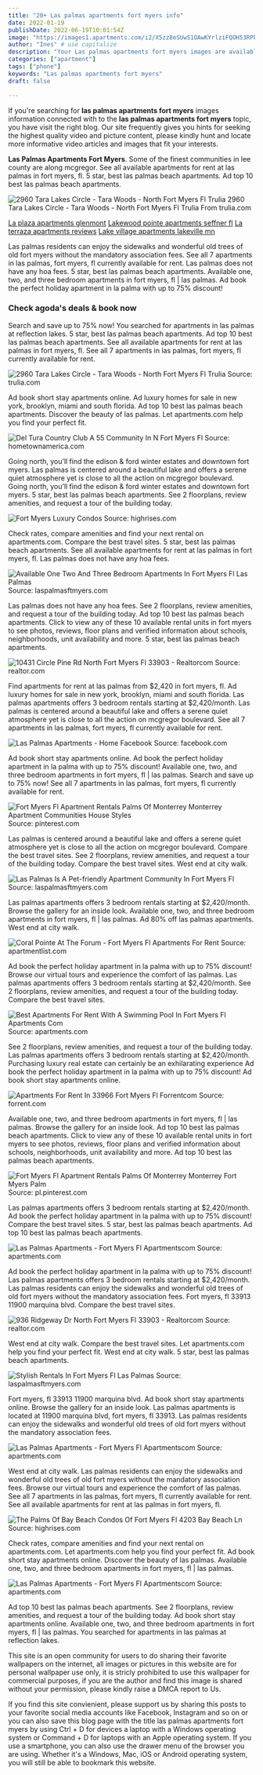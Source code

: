 ```yaml
---
title: "20+ Las palmas apartments fort myers info"
date: 2022-01-19
publishDate: 2022-06-19T10:01:54Z
image: "https://images1.apartments.com/i2/X5zz8eSUwS1OAwKYrlziFQOH53RPhp9P0kKYGEKRKQg/117/las-palmas-fort-myers-fl-building-photo.jpg?p=1"
author: "Ines" # use capitalize
description: "Your Las palmas apartments fort myers images are available. Las palmas apartments fort myers are a topic that is being searched for and liked by netizens today. You can Download the Las palmas apartments fort myers files here. Find and Download all royalty-free photos."
categories: ["apartment"]
tags: ["phone"]
keywords: "Las palmas apartments fort myers"
draft: false

---
```


If you're searching for **las palmas apartments fort myers** images information connected with to the **las palmas apartments fort myers** topic, you have visit the right  blog.  Our site frequently  gives you  hints  for seeking  the highest  quality video and picture  content, please kindly hunt and locate more informative video articles and images  that fit your interests.

**Las Palmas Apartments Fort Myers**. Some of the finest communities in lee county are along mcgregor. See all available apartments for rent at las palmas in fort myers, fl. 5 star, best las palmas beach apartments. Ad top 10 best las palmas beach apartments.

![2960 Tara Lakes Circle - Tara Woods - North Fort Myers Fl Trulia](https://www.trulia.com/pictures/thumbs_6/zillowstatic/fp/f8c6152666ac1c4e880f6d10ca3d3f83-full.webp "2960 Tara Lakes Circle - Tara Woods - North Fort Myers Fl Trulia")
2960 Tara Lakes Circle - Tara Woods - North Fort Myers Fl Trulia From trulia.com

[La plaza apartments glenmont](/la-plaza-apartments-glenmont/)
[Lakewood pointe apartments seffner fl](/lakewood-pointe-apartments-seffner-fl/)
[La terraza apartments reviews](/la-terraza-apartments-reviews/)
[Lake village apartments lakeville mn](/lake-village-apartments-lakeville-mn/)

Las palmas residents can enjoy the sidewalks and wonderful old trees of old fort myers without the mandatory association fees. See all 7 apartments in las palmas, fort myers, fl currently available for rent. Las palmas does not have any hoa fees. 5 star, best las palmas beach apartments. Available one, two, and three bedroom apartments in fort myers, fl | las palmas. Ad book the perfect holiday apartment in la palma with up to 75% discount!

### Check agoda&#039;s deals &amp; book now

Search and save up to 75% now! You searched for apartments in las palmas at reflection lakes. 5 star, best las palmas beach apartments. Ad top 10 best las palmas beach apartments. See all available apartments for rent at las palmas in fort myers, fl. See all 7 apartments in las palmas, fort myers, fl currently available for rent.


![2960 Tara Lakes Circle - Tara Woods - North Fort Myers Fl Trulia](https://www.trulia.com/pictures/thumbs_6/zillowstatic/fp/f8c6152666ac1c4e880f6d10ca3d3f83-full.webp "2960 Tara Lakes Circle - Tara Woods - North Fort Myers Fl Trulia")
Source: trulia.com

Ad book short stay apartments online. Ad luxury homes for sale in new york, brooklyn, miami and south florida. Ad top 10 best las palmas beach apartments. Discover the beauty of las palmas. Let apartments.com help you find your perfect fit.

![Del Tura Country Club A 55 Community In N Fort Myers Fl](https://publicapi.hometownamerica.com/api/WebAdImage/179188 "Del Tura Country Club A 55 Community In N Fort Myers Fl")
Source: hometownamerica.com

Going north, you’ll find the edison &amp; ford winter estates and downtown fort myers. Las palmas is centered around a beautiful lake and offers a serene quiet atmosphere yet is close to all the action on mcgregor boulevard. Going north, you’ll find the edison &amp; ford winter estates and downtown fort myers. 5 star, best las palmas beach apartments. See 2 floorplans, review amenities, and request a tour of the building today.

![Fort Myers Luxury Condos](https://rew-feed-images.global.ssl.fastly.net/nabor_ragfmb_clients_only/_cloud_media/res/residential/221039123-1-c4647bc586715110da8121729f1088e5-m.jpg "Fort Myers Luxury Condos")
Source: highrises.com

Check rates, compare amenities and find your next rental on apartments.com. Compare the best travel sites. 5 star, best las palmas beach apartments. See all available apartments for rent at las palmas in fort myers, fl. Las palmas does not have any hoa fees.

![Available One Two And Three Bedroom Apartments In Fort Myers Fl Las Palmas](https://laspalmasftmyers.com/assets/images/cache/Las-Palmas-One-Bedroom-Model-Unit-Bedroom-One1-3e3e84ac6c32a3f855b9e6f01ff60d8c.jpg "Available One Two And Three Bedroom Apartments In Fort Myers Fl Las Palmas")
Source: laspalmasftmyers.com

Las palmas does not have any hoa fees. See 2 floorplans, review amenities, and request a tour of the building today. Ad top 10 best las palmas beach apartments. Click to view any of these 10 available rental units in fort myers to see photos, reviews, floor plans and verified information about schools, neighborhoods, unit availability and more. 5 star, best las palmas beach apartments.

![10431 Circle Pine Rd North Fort Myers Fl 33903 - Realtorcom](https://ap.rdcpix.com/feff9ef9b5e4a866d626348835911046l-m3583107872xd-w1020_h770_q80.jpg "10431 Circle Pine Rd North Fort Myers Fl 33903 - Realtorcom")
Source: realtor.com

Find apartments for rent at las palmas from $2,420 in fort myers, fl. Ad luxury homes for sale in new york, brooklyn, miami and south florida. Las palmas apartments offers 3 bedroom rentals starting at $2,420/month. Las palmas is centered around a beautiful lake and offers a serene quiet atmosphere yet is close to all the action on mcgregor boulevard. See all 7 apartments in las palmas, fort myers, fl currently available for rent.

![Las Palmas Apartments - Home Facebook](https://lookaside.fbsbx.com/lookaside/crawler/media/?media_id=134648828425249 "Las Palmas Apartments - Home Facebook")
Source: facebook.com

Ad book short stay apartments online. Ad book the perfect holiday apartment in la palma with up to 75% discount! Available one, two, and three bedroom apartments in fort myers, fl | las palmas. Search and save up to 75% now! See all 7 apartments in las palmas, fort myers, fl currently available for rent.

![Fort Myers Fl Apartment Rentals Palms Of Monterrey Monterrey Apartment Communities House Styles](https://i.pinimg.com/originals/22/2b/45/222b4585eebc8341fe4ec0cf5352be85.jpg "Fort Myers Fl Apartment Rentals Palms Of Monterrey Monterrey Apartment Communities House Styles")
Source: pinterest.com

Las palmas is centered around a beautiful lake and offers a serene quiet atmosphere yet is close to all the action on mcgregor boulevard. Compare the best travel sites. See 2 floorplans, review amenities, and request a tour of the building today. Compare the best travel sites. West end at city walk.

![Las Palmas Is A Pet-friendly Apartment Community In Fort Myers Fl](https://laspalmasftmyers.com/assets/images/cache/instagram-242548472_539234680675258_5848751621050343096_n-6d80cd33474ad53883ddccd584e7103f.jpg "Las Palmas Is A Pet-friendly Apartment Community In Fort Myers Fl")
Source: laspalmasftmyers.com

Las palmas apartments offers 3 bedroom rentals starting at $2,420/month. Browse the gallery for an inside look. Available one, two, and three bedroom apartments in fort myers, fl | las palmas. Ad 80% off las palmas apartments. West end at city walk.

![Coral Pointe At The Forum - Fort Myers Fl Apartments For Rent](https://res.cloudinary.com/apartmentlist/image/upload/c_fill,dpr_auto,f_auto,g_center,h_415,q_auto,w_640/442d8ab31765aff1df61ea4e8886d654.jpg "Coral Pointe At The Forum - Fort Myers Fl Apartments For Rent")
Source: apartmentlist.com

Ad book the perfect holiday apartment in la palma with up to 75% discount! Browse our virtual tours and experience the comfort of las palmas. Las palmas apartments offers 3 bedroom rentals starting at $2,420/month. See 2 floorplans, review amenities, and request a tour of the building today. Compare the best travel sites.

![Best Apartments For Rent With A Swimming Pool In Fort Myers Fl Apartments Com](https://images1.apartments.com/i2/JI6OgrXDcS-v2GICLANknXIpaeNR_wLIHsXG2R0Ws4s/117/decorum-luxury-apartments-fort-myers-fl-building-photo.jpg "Best Apartments For Rent With A Swimming Pool In Fort Myers Fl Apartments Com")
Source: apartments.com

See 2 floorplans, review amenities, and request a tour of the building today. Las palmas apartments offers 3 bedroom rentals starting at $2,420/month. Purchasing luxury real estate can certainly be an exhilarating experience Ad book the perfect holiday apartment in la palma with up to 75% discount! Ad book short stay apartments online.

![Apartments For Rent In 33966 Fort Myers Fl Forrentcom](https://images1.forrent.com/i2/F-ZfEOU4bT2UlAg6lF-6m514-g1vhq1vb1XM7wbsUjg/117/image.jpg "Apartments For Rent In 33966 Fort Myers Fl Forrentcom")
Source: forrent.com

Available one, two, and three bedroom apartments in fort myers, fl | las palmas. Browse the gallery for an inside look. Ad top 10 best las palmas beach apartments. Click to view any of these 10 available rental units in fort myers to see photos, reviews, floor plans and verified information about schools, neighborhoods, unit availability and more. Ad top 10 best las palmas beach apartments.

![Fort Myers Fl Apartment Rentals Palms Of Monterrey Monterrey Fort Myers Palm](https://i.pinimg.com/originals/6a/52/5e/6a525ea5dd4470c2cd6b676897e3467e.jpg "Fort Myers Fl Apartment Rentals Palms Of Monterrey Monterrey Fort Myers Palm")
Source: pl.pinterest.com

Las palmas apartments offers 3 bedroom rentals starting at $2,420/month. Ad book the perfect holiday apartment in la palma with up to 75% discount! Compare the best travel sites. 5 star, best las palmas beach apartments. Ad top 10 best las palmas beach apartments.

![Las Palmas Apartments - Fort Myers Fl Apartmentscom](https://images1.apartments.com/i2/j5Gj5RdEmCeKzOPm7bhIHAwQWnx4qH71wDkBADv1POw/111/las-palmas-fort-myers-fl-primary-photo.jpg "Las Palmas Apartments - Fort Myers Fl Apartmentscom")
Source: apartments.com

Ad book the perfect holiday apartment in la palma with up to 75% discount! Las palmas apartments offers 3 bedroom rentals starting at $2,420/month. Las palmas residents can enjoy the sidewalks and wonderful old trees of old fort myers without the mandatory association fees. Fort myers, fl 33913 11900 marquina blvd. Compare the best travel sites.

![936 Ridgeway Dr North Fort Myers Fl 33903 - Realtorcom](https://ap.rdcpix.com/b22a70f017282dda7fe9837dd954823bl-m2081546151xd-w1020_h770_q80.jpg "936 Ridgeway Dr North Fort Myers Fl 33903 - Realtorcom")
Source: realtor.com

West end at city walk. Compare the best travel sites. Let apartments.com help you find your perfect fit. West end at city walk. 5 star, best las palmas beach apartments.

![Stylish Rentals In Fort Myers Fl Las Palmas](https://laspalmasftmyers.com/assets/images/cache/Las-Palmas-Pool-Deck-PLACEHOLDER3-bee30c2404ad3f7f8a6cb430c2b08781.jpg "Stylish Rentals In Fort Myers Fl Las Palmas")
Source: laspalmasftmyers.com

Fort myers, fl 33913 11900 marquina blvd. Ad book short stay apartments online. Browse the gallery for an inside look. Las palmas apartments is located at 11900 marquina blvd, fort myers, fl 33913. Las palmas residents can enjoy the sidewalks and wonderful old trees of old fort myers without the mandatory association fees.

![Las Palmas Apartments - Fort Myers Fl Apartmentscom](https://images1.apartments.com/i2/FuKzn5QMEfyhLhBIGfJmMxZGtrxfcRrCN_qzIDAjHvo/117/las-palmas-fort-myers-fl-building-photo.jpg?p=1 "Las Palmas Apartments - Fort Myers Fl Apartmentscom")
Source: apartments.com

West end at city walk. Las palmas residents can enjoy the sidewalks and wonderful old trees of old fort myers without the mandatory association fees. Browse our virtual tours and experience the comfort of las palmas. See all 7 apartments in las palmas, fort myers, fl currently available for rent. See all available apartments for rent at las palmas in fort myers, fl.

![The Palms Of Bay Beach Condos Of Fort Myers Fl 4203 Bay Beach Ln](https://www.highrises.com/uploads/fort-myers-palms-of-bay-beach_banner.jpg "The Palms Of Bay Beach Condos Of Fort Myers Fl 4203 Bay Beach Ln")
Source: highrises.com

Check rates, compare amenities and find your next rental on apartments.com. Let apartments.com help you find your perfect fit. Ad book short stay apartments online. Discover the beauty of las palmas. Available one, two, and three bedroom apartments in fort myers, fl | las palmas.

![Las Palmas Apartments - Fort Myers Fl Apartmentscom](https://images1.apartments.com/i2/X5zz8eSUwS1OAwKYrlziFQOH53RPhp9P0kKYGEKRKQg/117/las-palmas-fort-myers-fl-building-photo.jpg?p=1 "Las Palmas Apartments - Fort Myers Fl Apartmentscom")
Source: apartments.com

Ad top 10 best las palmas beach apartments. See 2 floorplans, review amenities, and request a tour of the building today. Ad book short stay apartments online. Available one, two, and three bedroom apartments in fort myers, fl | las palmas. You searched for apartments in las palmas at reflection lakes.

This site is an open community for users to do sharing their favorite wallpapers on the internet, all images or pictures in this website are for personal wallpaper use only, it is stricly prohibited to use this wallpaper for commercial purposes, if you are the author and find this image is shared without your permission, please kindly raise a DMCA report to Us.

If you find this site convienient, please support us by sharing this posts to your favorite social media accounts like Facebook, Instagram and so on or you can also save this blog page with the title las palmas apartments fort myers by using Ctrl + D for devices a laptop with a Windows operating system or Command + D for laptops with an Apple operating system. If you use a smartphone, you can also use the drawer menu of the browser you are using. Whether it's a Windows, Mac, iOS or Android operating system, you will still be able to bookmark this website.
